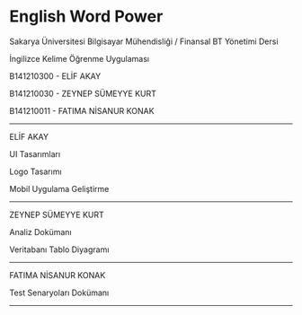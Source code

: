 # English Word Power
Sakarya Üniversitesi Bilgisayar Mühendisliği / Finansal BT Yönetimi Dersi

İngilizce Kelime Öğrenme Uygulaması

B141210300 - ELİF AKAY 

B141210030  -  ZEYNEP SÜMEYYE KURT

B141210011 - FATIMA NİSANUR KONAK 

__________________________________

ELİF AKAY

UI Tasarımları

Logo Tasarımı

Mobil Uygulama Geliştirme

___________________________________

ZEYNEP SÜMEYYE KURT

Analiz Dokümanı

Veritabanı Tablo Diyagramı

__________________________________

FATIMA NİSANUR KONAK

Test Senaryoları Dokümanı

__________________________________
